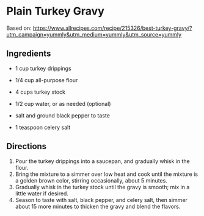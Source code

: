 # Plain Turkey Gravy

Based on: https://www.allrecipes.com/recipe/215326/best-turkey-gravy/?utm_campaign=yummly&utm_medium=yummly&utm_source=yummly

## Ingredients
 - 1 cup turkey drippings
 - 1/4 cup all-purpose flour
 - 4 cups turkey stock

 - 1/2 cup water, or as needed (optional)
 - salt and ground black pepper to taste
 - 1 teaspoon celery salt

## Directions

1. Pour the turkey drippings into a saucepan, and gradually whisk in the flour. 
1. Bring the mixture to a simmer over low heat and cook until the mixture is a golden brown color, stirring occasionally, about 5 minutes. 
1. Gradually whisk in the turkey stock until the gravy is smooth; mix in a little water if desired. 
1. Season to taste with salt, black pepper, and celery salt, then simmer about 15 more minutes to thicken the gravy and blend the flavors. 
